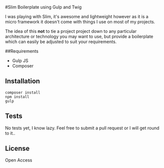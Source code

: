 #Slim Boilerplate using Gulp and Twig

I was playing with Slim, it's awesome and lightweight however as it is a micro framework it doesn't come with things I use on most of my projects.

The idea of this **not** to tie a project project down to any particular architecture or technology you may want to use, but provide a boilerplate which can easily be adjusted to suit your requirements.

##Requirements

- Gulp JS
- Composer

## Installation

    composer install
    npm install
    gulp

## Tests

No tests yet, I know lazy. Feel free to submit a pull request or I will get round to it..

## License

Open Access
